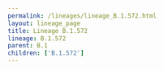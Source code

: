 ```yaml
---
permalink: /lineages/lineage_B.1.572.html
layout: lineage_page
title: Lineage B.1.572
lineage: B.1.572
parent: B.1
children: ['B.1.572']
---
```


